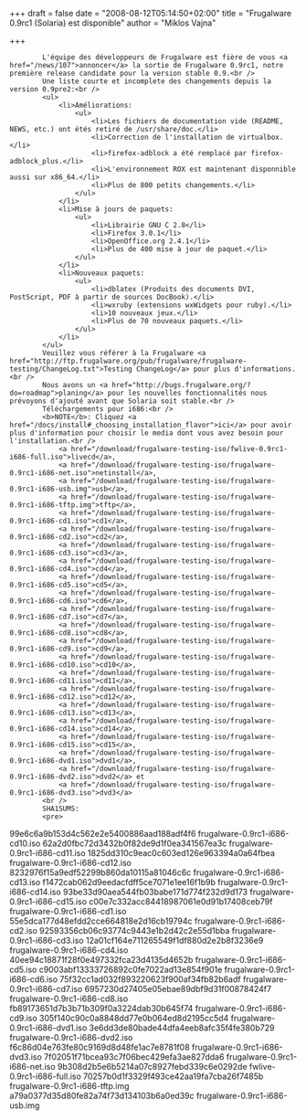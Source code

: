 
+++
draft = false
date = "2008-08-12T05:14:50+02:00"
title = "Frugalware 0.9rc1 (Solaria) est disponible"
author = "Miklos Vajna"

+++

            L'équipe des développeurs de Frugalware est fière de vous <a href="/news/107">annoncer</a> la sortie de Frugalware 0.9rc1, notre première release candidate pour la version stable 0.9.<br />
            Une liste courte et incomplete des changements depuis la version 0.9pre2:<br />
            <ul>
                <li>Améliorations:
                    <ul>
                        <li>Les fichiers de documentation vide (README, NEWS, etc.) ont étés retiré de /usr/share/doc.</li>
                        <li>Correction de l'installation de virtualbox.</li>
                        <li>firefox-adblock a été remplacé par firefox-adblock_plus.</li>
                        <li>L'environnement ROX est maintenant disponnible aussi sur x86_64.</li>
                        <li>Plus de 800 petits changements.</li>
                    </ul>
                </li>
                <li>Mise à jours de paquets:
                    <ul>
                        <li>Librairie GNU C 2.8</li>
                        <li>Firefox 3.0.1</li>
                        <li>OpenOffice.org 2.4.1</li>
                        <li>Plus de 400 mise à jour de paquet.</li>
                    </ul>
                </li>
                <li>Nouveaux paquets:
                    <ul>
                        <li>dblatex (Produits des documents DVI, PostScript, PDF à partir de sources DocBook).</li>
                        <li>wxruby (extensions wxWidgets pour ruby).</li>
                        <li>10 nouveaux jeux.</li>
                        <li>Plus de 70 nouveaux paquets.</li>
                    </ul>
                </li>
            </ul>
            Veuillez vous référer à la Frugalware <a href="http://ftp.frugalware.org/pub/frugalware/frugalware-testing/ChangeLog.txt">Testing ChangeLog</a> pour plus d'informations.<br />
            Nous avons un <a href="http://bugs.frugalware.org/?do=roadmap">planing</a> pour les nouvelles fonctionnalités nous prévoyons d'ajouté avant que Solaria soit stable.<br />
            Téléchargements pour i686:<br />
            <b>NOTE</b>: Cliquez <a href="/docs/install#_choosing_installation_flavor">ici</a> pour avoir plus d'information pour choisir le media dont vous avez besoin pour l'installation.<br />
                <a href="/download/frugalware-testing-iso/fwlive-0.9rc1-i686-full.iso">livecd</a>,
                <a href="/download/frugalware-testing-iso/frugalware-0.9rc1-i686-net.iso">netinstall</a>,
                <a href="/download/frugalware-testing-iso/frugalware-0.9rc1-i686-usb.img">usb</a>,
                <a href="/download/frugalware-testing-iso/frugalware-0.9rc1-i686-tftp.img">tftp</a>,
                <a href="/download/frugalware-testing-iso/frugalware-0.9rc1-i686-cd1.iso">cd1</a>,
                <a href="/download/frugalware-testing-iso/frugalware-0.9rc1-i686-cd2.iso">cd2</a>,
                <a href="/download/frugalware-testing-iso/frugalware-0.9rc1-i686-cd3.iso">cd3</a>,
                <a href="/download/frugalware-testing-iso/frugalware-0.9rc1-i686-cd4.iso">cd4</a>,
                <a href="/download/frugalware-testing-iso/frugalware-0.9rc1-i686-cd5.iso">cd5</a>,
                <a href="/download/frugalware-testing-iso/frugalware-0.9rc1-i686-cd6.iso">cd6</a>,
                <a href="/download/frugalware-testing-iso/frugalware-0.9rc1-i686-cd7.iso">cd7</a>,
                <a href="/download/frugalware-testing-iso/frugalware-0.9rc1-i686-cd8.iso">cd8</a>,
                <a href="/download/frugalware-testing-iso/frugalware-0.9rc1-i686-cd9.iso">cd9</a>,
                <a href="/download/frugalware-testing-iso/frugalware-0.9rc1-i686-cd10.iso">cd10</a>,
                <a href="/download/frugalware-testing-iso/frugalware-0.9rc1-i686-cd11.iso">cd11</a>,
                <a href="/download/frugalware-testing-iso/frugalware-0.9rc1-i686-cd12.iso">cd12</a>,
                <a href="/download/frugalware-testing-iso/frugalware-0.9rc1-i686-cd13.iso">cd13</a>,
                <a href="/download/frugalware-testing-iso/frugalware-0.9rc1-i686-cd14.iso">cd14</a>,
                <a href="/download/frugalware-testing-iso/frugalware-0.9rc1-i686-cd15.iso">cd15</a>,
                <a href="/download/frugalware-testing-iso/frugalware-0.9rc1-i686-dvd1.iso">dvd1</a>,
                <a href="/download/frugalware-testing-iso/frugalware-0.9rc1-i686-dvd2.iso">dvd2</a> et
                <a href="/download/frugalware-testing-iso/frugalware-0.9rc1-i686-dvd3.iso">dvd3</a>
            <br />
            SHA1SUMS:
            <pre>
99e6c6a9b153d4c562e2e5400886aad188adf4f6  frugalware-0.9rc1-i686-cd10.iso
62a2d0fbc72d3432b0f82de9d1f0ea341567ea3c  frugalware-0.9rc1-i686-cd11.iso
1825dd310c9eac0c603ed126e963394a0a64fbea  frugalware-0.9rc1-i686-cd12.iso
8232976f15a9edf52299b860da10115a81046c6c  frugalware-0.9rc1-i686-cd13.iso
f1472cab062d9eedacfdff5ce7071e1ee16f1b9b  frugalware-0.9rc1-i686-cd14.iso
93be33d90aea544fb03babe171d774f232d9d173  frugalware-0.9rc1-i686-cd15.iso
c00e7c332acc84418987061e0d91b17408ceb79f  frugalware-0.9rc1-i686-cd1.iso
55e5dca177d48efdd2cce664818e2d16cb19794c  frugalware-0.9rc1-i686-cd2.iso
92593356cb06c93774c9443e1b2d42c2e55d1bba  frugalware-0.9rc1-i686-cd3.iso
12a01cf164e711265549f1df880d2e2b8f3236e9  frugalware-0.9rc1-i686-cd4.iso
40ee94c18871f28f0e497332fca23d4135d4652b  frugalware-0.9rc1-i686-cd5.iso
c9003abf13333726892c0fe7022ad13e854f901e  frugalware-0.9rc1-i686-cd6.iso
75f32cc1ad032f893220623f900af34fb82b6adf  frugalware-0.9rc1-i686-cd7.iso
6957230d27405e05ebae89dbf9d31f00878424f7  frugalware-0.9rc1-i686-cd8.iso
fb89173651d7b3b71b309f0a3224dab30b645f74  frugalware-0.9rc1-i686-cd9.iso
305f140c90c0a8848dd77e0b064ed8d2195cc5d4  frugalware-0.9rc1-i686-dvd1.iso
3e6dd3de80bade44dfa4eeb8afc35f4fe380b729  frugalware-0.9rc1-i686-dvd2.iso
f6c86d04e763fe80c9169d8d48fe1ac7e8781f08  frugalware-0.9rc1-i686-dvd3.iso
7f02051f71bcea93c7f06bec429efa3ae827dda6  frugalware-0.9rc1-i686-net.iso
9b308d2b5e6b5214a07c8927febd339c6e0292de  fwlive-0.9rc1-i686-full.iso
70257b0d1f3329f493ce42aa19fa7cba26f7485b  frugalware-0.9rc1-i686-tftp.img
a79a0377d35d80fe82a74f73d134103b6a0ed39c  frugalware-0.9rc1-i686-usb.img
            </pre>
            
        
